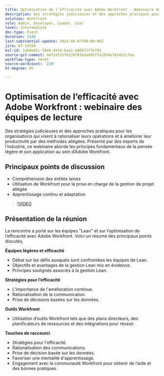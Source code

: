 ```yaml
---
title: Optimisation de l’efficacité avec Adobe Workfront - Webinaire des équipes de lecture
description: Des stratégies judicieuses et des approches pratiques pour les organisations qui visent à rationaliser leurs opérations et à améliorer leur productivité par des méthodes allégées. Hébergé par des experts du secteur, ce webinaire aborde les principes fondamentaux de la pensée légère et son application dans Adobe Workfront. Points de discussion clés - Comprendre les ​ principaux intelligents à l’aide de Workfront pour soutenir une gestion de projet équilibrée Apprentissage continu et adaptation
solution: Workfront
role: Admin, Developer, Leader, User
level: Intermediate
doc-type: Event
duration: 2148
last-substantial-update: 2024-06-07T00:00:00Z
jira: KT-15558
exl-id: 1ab0e81c-50eb-4416-baa1-e80572ffe783
source-git-commit: 4471d715fb226701bdad95ffe2834e763451c7ea
workflow-type: tm+mt
source-wordcount: '219'
ht-degree: 0%

---
```


# Optimisation de l’efficacité avec Adobe Workfront : webinaire des équipes de lecture

Des stratégies judicieuses et des approches pratiques pour les organisations qui visent à rationaliser leurs opérations et à améliorer leur productivité par des méthodes allégées. Présenté par des experts de l’industrie, ce webinaire aborde les principes fondamentaux de la pensée légère et son application au sein d’Adobe Workfront.

## Principaux points de discussion

* Compréhension des entités laines
* Utilisation de Workfront pour la prise en charge de la gestion de projet allégée
* Apprentissage continu et adaptation

>[!VIDEO](https://video.tv.adobe.com/v/3429287/?learn=on)

## Présentation de la réunion

La rencontre a porté sur les équipes &quot;Lean&quot; et sur l’optimisation de l’efficacité avec Adobe Workfront. Voici un résumé des principaux points discutés,

**Équipes légères et efficacité**

* Débat sur les défis auxquels sont confrontées les équipes de Lean.
* Objectifs et avantages de la gestion Lean mis en évidence.
* Principes soulignés associés à la gestion Lean.

**Stratégies pour l’efficacité**

* L&#39;importance de l&#39;amélioration continue.
* Rationalisation de la communication.
* Prise de décisions basées sur les données.

**Outils Workfront**

* Utilisation d’outils Workfront tels que des plans directeurs, des planificateurs de ressources et des intégrations pour réussir.

**Touches de raccourci**

* Stratégies pour l&#39;efficacité.
* Rationalisation des communications.
* Prise de décision basée sur les données.
* Favoriser une mentalité d&#39;apprentissage.
* Engagement avec la communauté Workfront pour obtenir de l’aide et des bonnes pratiques.